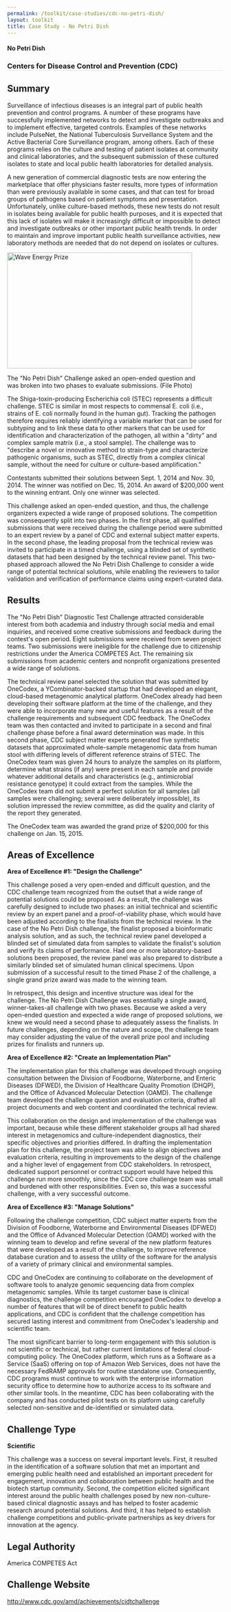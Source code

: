 ```yaml
---
permalink: /toolkit/case-studies/cdc-no-petri-dish/
layout: toolkit
title: Case Study - No Petri Dish
---
```

<div class="grid-container padding-bottom-5">
  <div id="page-wrap">
    <div class="usa-grid">
      <article class="portfolio-article usa-prose usa-grid-full" id="9335" itemscope="" itemtype="http://schema.org/CreativeWork">
        <div class="portfolio-item-content">
          <figure class="media-wrap usa-grid-full">
          </figure>
          <section class="article-body-wrap usa-prose desktop:grid-col-9">
            <section class="portfolio-detail-description">
              <div class="body-text clearfix" itemprop="description">
                <h1>No Petri Dish</h1>
                <h3 style="border-bottom: 1px solid #e4e4e4;">Centers for Disease Control and Prevention (CDC)</h3>
                <h2>Summary</h2>
                <p>Surveillance of infectious diseases is an integral part of public health prevention and control programs.  A number of these programs have successfully implemented networks to detect and investigate outbreaks and to implement effective, targeted controls.  Examples of these networks include PulseNet, the National Tuberculosis Surveillance System and the Active Bacterial Core Surveillance program, among others. Each of these programs relies on the culture and testing of patient isolates at community and clinical laboratories, and the subsequent submission of these cultured isolates to state and local public health laboratories for detailed analysis.</p>
                <p>A new generation of commercial diagnostic tests are now entering the marketplace that offer physicians faster results, more types of information than were previously available in some cases, and that can test for broad groups of pathogens based on patient symptoms and presentation.  Unfortunately, unlike culture-based methods, these new tests do not result in isolates being available for public health purposes, and it is expected that this lack of isolates will make it increasingly difficult or impossible to detect and investigate outbreaks or other important public health trends.  In order to maintain and improve important public health surveillance activities, new laboratory methods are needed that do not depend on isolates or cultures.</p>
                <!--Feature Image-->
                <div class="wp-caption alignleft" style="max-width: 460px">
                  <a href="{{ site.baseurl }}/assets/images/toolkit/case-studies/no-petri-dish-case-study-e1474487034657.jpg">
                    <img class="wp-image-9360" src="{{ site.baseurl }}/assets/images/toolkit/case-studies/no-petri-dish-case-study-e1474487034657.jpg" alt="Wave Energy Prize" sizes="(max-width: 450) 100vw, 450" width="430" height="270" />
                  </a>
                  <p class="wp-caption-text margin-top-0">The "No Petri Dish" Challenge asked an open-ended question and was broken into two phases to evaluate submissions. (File Photo)</p>
                  <!-- <p class="wp-caption-text">Hidden Signals Challenge Logo</p> -->
                </div>
                <p>The Shiga-toxin-producing Escherichia coli (STEC) represents a difficult challenge.  STEC is similar in most respects to commensal E. coli (i.e., strains of E. coli normally found in the human gut).  Tracking the pathogen therefore requires reliably identifying a variable marker that can be used for subtyping and to link these data to other markers that can be used for identification and characterization of the pathogen, all within a "dirty" and complex sample matrix (i.e., a stool sample).  The challenge was to "describe a novel or innovative method to strain-type and characterize pathogenic organisms, such as STEC, directly from a complex clinical sample, without the need for culture or culture-based amplification."</p>
                <p>Contestants submitted their solutions between Sept. 1, 2014 and Nov. 30, 2014. The winner was notified on Dec. 15, 2014. An award of $200,000 went to the winning entrant. Only one winner was selected.</p>
                <p>This challenge asked an open-ended question, and thus, the challenge organizers expected a wide range of proposed solutions. The competition was consequently split into two phases. In the first phase, all qualified submissions that were received during the challenge period were submitted to an expert review by a panel of CDC and external subject matter experts.  In the second phase, the leading proposal from the technical review was invited to participate in a timed challenge, using a blinded set of synthetic datasets that had been designed by the technical review panel. This two-phased approach allowed the No Petri Dish Challenge to consider a wide range of potential technical solutions, while enabling the reviewers to tailor validation and verification of performance claims using expert-curated data.</p>
                <h2>Results</h2>
                <p>The "No Petri Dish" Diagnostic Test Challenge attracted considerable interest from both academia and industry through social media and email inquiries, and received some creative submissions and feedback during the contest's open period. Eight submissions were received from seven project teams.  Two submissions were ineligible for the challenge due to citizenship restrictions under the America COMPETES Act.  The remaining six submissions from academic centers and nonprofit organizations presented a wide range of solutions.</p>
                <p>The technical review panel selected the solution that was submitted by OneCodex, a YCombinator-backed startup that had developed an elegant, cloud-based metagenomic analytical platform.  OneCodex already had been developing their software platform at the time of the challenge, and they were able to incorporate many new and useful features as a result of the challenge requirements and subsequent CDC feedback.  The OneCodex team was then contacted and invited to participate in a second and final challenge phase before a final award determination was made.  In this second phase, CDC subject matter experts generated five synthetic datasets that approximated whole-sample metagenomic data  from human stool with differing levels of different reference strains of STEC.  The OneCodex team was given 24 hours to analyze the samples on its platform, determine what strains (if any) were present in each sample and provide whatever additional details and characteristics (e.g., antimicrobial resistance genotype) it could extract from the samples. While the OneCodex team did not submit a perfect solution for all samples (all samples were challenging; several were deliberately impossible), its solution impressed the review committee, as did the quality and clarity of the report they generated.</p>
                <p>The OneCodex team was awarded the grand prize of $200,000 for this challenge on Jan. 15, 2015.</p>
                <h2>Areas of Excellence</h2>
                <p><strong>Area of Excellence #1: "Design the Challenge"</strong></p>
                <p>This challenge posed a very open-ended and difficult question, and the CDC challenge team recognized from the outset that a wide range of potential solutions could be proposed.  As a result, the challenge was carefully designed to include two phases: an initial technical and scientific review by an expert panel and a proof-of-viability phase, which would have been adjusted according to the finalists from the technical review.  In the case of the No Petri Dish challenge, the finalist proposed a bioinformatic analysis solution, and as such, the technical review panel developed a blinded set of simulated data from samples to validate the finalist's solution and verify its claims of performance.  Had one or more laboratory-based solutions been proposed, the review panel was also prepared to distribute a similarly blinded set of simulated human clinical specimens.  Upon submission of a successful result to the timed Phase 2 of the challenge, a single grand prize award was made to the winning team.</p>
                <p>In retrospect, this design and incentive structure was ideal for the challenge. The No Petri Dish Challenge was essentially a single award, winner-takes-all challenge with two phases.  Because we asked a very open-ended question and expected a wide range of proposed solutions, we knew we would need a second phase to adequately assess the finalists.  In future challenges, depending on the nature and scope, the challenge team may consider adjusting the value of the overall prize pool and including prizes for finalists and runners up.</p>
                <p><b>Area of Excellence #2: "Create an Implementation Plan"</b></p>
                <p>The implementation plan for this challenge was developed through ongoing consultation between the Division of Foodborne, Waterborne, and Enteric Diseases (DFWED), the Division of Healthcare Quality Promotion (DHQP), and the Office of Advanced Molecular Detection (OAMD).  The challenge team developed the challenge question and evaluation criteria, drafted all project documents and web content and coordinated the technical review.</p>
                <p>This collaboration on the design and implementation of the challenge was important, because while these different stakeholder groups all had shared interest in metagenomics and culture-independent diagnostics, their specific objectives and priorities differed.  In drafting the implementation plan for this challenge, the project team was able to align objectives and evaluation criteria, resulting in improvements to the design of the challenge and a higher level of engagement from CDC stakeholders. In retrospect, dedicated support personnel or contract support would have helped this challenge run more smoothly, since the CDC core challenge team was small and burdened with other responsibilities.  Even so, this was a successful challenge, with a very successful outcome.</p>
                <p><b>Area of Excellence #3: "Manage Solutions"</b></p>
                <p>Following the challenge competition, CDC subject matter experts from the Division of Foodborne, Waterborne and Environmental Diseases (DFWED) and the Office of Advanced Molecular Detection (OAMD) worked with the winning team to develop and refine several of the new platform features that were developed as a result of the challenge, to improve reference database curation and to assess the utility of the software for the analysis of a variety of primary clinical and environmental samples.</p>
                <p>CDC and OneCodex are continuing to collaborate on the development of software tools to analyze genomic sequencing data from complex metagenomic samples.  While its target customer base is clinical diagnostics, the challenge competition encouraged OneCodex to develop a number of features that will be of direct benefit to public health applications, and CDC is confident that the challenge competition has secured lasting interest and commitment from OneCodex's leadership and scientific team.</p>
                <p>The most significant barrier to long-term engagement with this solution is not scientific or technical, but rather current limitations of federal cloud-computing policy.  The OneCodex platform, which runs as a Software as a Service (SaaS) offering on top of Amazon Web Services, does not have the necessary FedRAMP approvals for routine standalone use.  Consequently, CDC programs must continue to work with the enterprise information security office to determine how to authorize access to its software and other similar tools.  In the meantime, CDC has been collaborating with the company and has conducted pilot tests on its platform using carefully selected non-sensitive and de-identified or simulated data.</p>
                <h2>Challenge Type</h2>
                <p><b>Scientific</b></p>
                <p>This challenge was a success on several important levels. First, it resulted in the identification of a software solution that met an important and emerging public health need and established an important precedent for engagement, innovation and collaboration between public health and the biotech startup community.  Second, the competition elicited significant interest around the public health challenges posed by new non-culture-based clinical diagnostic assays and has helped to foster academic research around potential solutions.  And third, it has helped to establish challenge competitions and public-private partnerships as key drivers for innovation at the agency.</p>
                <h2>Legal Authority</h2>
                <p>America COMPETES Act</p>
                <h2>Challenge Website</h2>
                <p><a href="http://www.cdc.gov/amd/achievements/cidtchallenge">http://www.cdc.gov/amd/achievements/cidtchallenge</a>
                </p>
              </div>
            </section>
          </section>
        </div>
      </article>
    </div>
  </div>
</div>